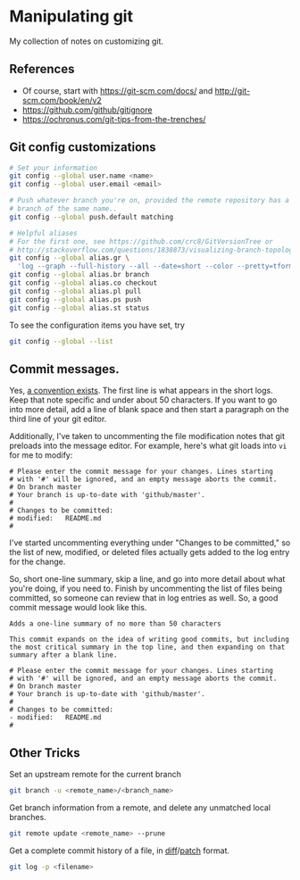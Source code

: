 # Manipulating git

My collection of notes on customizing git.

## References
- Of course, start with https://git-scm.com/docs/ and http://git-scm.com/book/en/v2
- https://github.com/github/gitignore
- https://ochronus.com/git-tips-from-the-trenches/


## Git config customizations

```bash
# Set your information
git config --global user.name <name>
git config --global user.email <email>

# Push whatever branch you're on, provided the remote repository has a
# branch of the same name..
git config --global push.default matching

# Helpful aliases
# For the first one, see https://github.com/crc8/GitVersionTree or
# http://stackoverflow.com/questions/1838873/visualizing-branch-topology-in-git
git config --global alias.gr \
  'log --graph --full-history --all --date=short --color --pretty=tformat:"%x1b[31m%h%x09%x1b[32m%d%x1b[0m%x20%s%x20%x1b[33m(%an)%x1b[0m"'
git config --global alias.br branch
git config --global alias.co checkout
git config --global alias.pl pull
git config --global alias.ps push
git config --global alias.st status

```


To see the configuration items you have set, try

```bash
git config --global --list

```

## Commit messages.

Yes, [a convention exists][git-commit]. The first line is what appears in the short logs. Keep that note specific and under about 50 characters. If you want to go into more detail, add a line of blank space and then start a paragraph on the third line of your git editor.

Additionally, I've taken to uncommenting the file modification notes that git preloads into the message editor. For example, here's what git loads into `vi` for me to modify:

```
# Please enter the commit message for your changes. Lines starting
# with '#' will be ignored, and an empty message aborts the commit.
# On branch master
# Your branch is up-to-date with 'github/master'.
#
# Changes to be committed:
# modified:   README.md
#

```

I've started uncommenting everything under "Changes to be committed," so the list of new, modified, or deleted files actually gets added to the log entry for the change.

So, short one-line summary, skip a line, and go into more detail about what you're doing, if you need to. Finish by uncommenting the list of files being committed, so someone can review that in log entries as well. So, a good commit message would look like this.

```
Adds a one-line summary of no more than 50 characters

This commit expands on the idea of writing good commits, but including
the most critical summary in the top line, and then expanding on that
summary after a blank line.

# Please enter the commit message for your changes. Lines starting
# with '#' will be ignored, and an empty message aborts the commit.
# On branch master
# Your branch is up-to-date with 'github/master'.
#
# Changes to be committed:
- modified:   README.md
#

```


[git-commit]: http://chris.beams.io/posts/git-commit/

## Other Tricks

Set an upstream remote for the current branch

```bash
git branch -u <remote_name>/<branch_name>
```


Get branch information from a remote, and delete any unmatched local branches.

```bash
git remote update <remote_name> --prune
```


Get a complete commit history of a file, in [diff][]/[patch][] format.

```bash
git log -p <filename>
```

[diff]: https://linux.die.net/man/1/diff
[patch]: https://linux.die.net/man/1/patch


